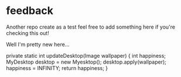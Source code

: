 # feedback
Another repo create as a test feel free to add something here if you're checking this out!

Well I'm pretty new here...

private static int updateDesktop(Image wallpaper) {
  int happiness;
  MyDesktop desktop = new Myesktop();
  desktop.apply(wallpaper);
  happiness = INFINITY;
  return happiness;
}

